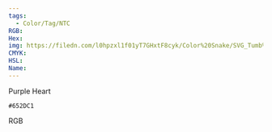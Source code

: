 ```yaml
---
tags:
  - Color/Tag/NTC
RGB:
Hex:
img: https://filedn.com/l0hpzxl1f01yT7GHxtF8cyk/Color%20Snake/SVG_Tumb%20Mass%20No%20Name/652DC1.svg
CMYK:
HSL:
Name:
---
```

Purple Heart
```palette
#652DC1
```
RGB

